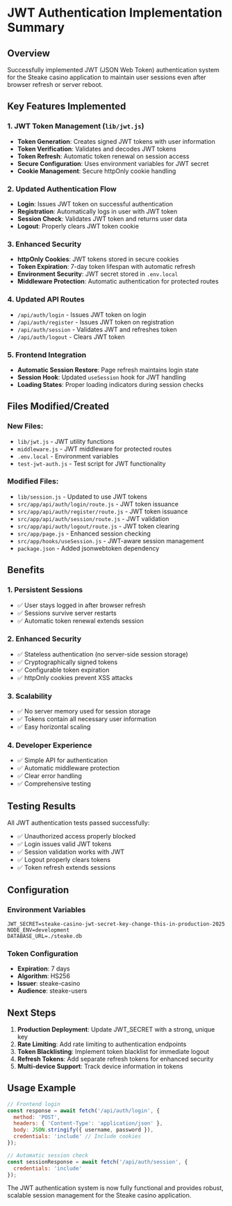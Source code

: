 # JWT Authentication Implementation Summary

## Overview
Successfully implemented JWT (JSON Web Token) authentication system for the Steake casino application to maintain user sessions even after browser refresh or server reboot.

## Key Features Implemented

### 1. JWT Token Management (`lib/jwt.js`)
- **Token Generation**: Creates signed JWT tokens with user information
- **Token Verification**: Validates and decodes JWT tokens
- **Token Refresh**: Automatic token renewal on session access
- **Secure Configuration**: Uses environment variables for JWT secret
- **Cookie Management**: Secure httpOnly cookie handling

### 2. Updated Authentication Flow
- **Login**: Issues JWT token on successful authentication
- **Registration**: Automatically logs in user with JWT token
- **Session Check**: Validates JWT token and returns user data
- **Logout**: Properly clears JWT token cookie

### 3. Enhanced Security
- **httpOnly Cookies**: JWT tokens stored in secure cookies
- **Token Expiration**: 7-day token lifespan with automatic refresh
- **Environment Security**: JWT secret stored in `.env.local`
- **Middleware Protection**: Automatic authentication for protected routes

### 4. Updated API Routes
- `/api/auth/login` - Issues JWT token on login
- `/api/auth/register` - Issues JWT token on registration
- `/api/auth/session` - Validates JWT and refreshes token
- `/api/auth/logout` - Clears JWT token

### 5. Frontend Integration
- **Automatic Session Restore**: Page refresh maintains login state
- **Session Hook**: Updated `useSession` hook for JWT handling
- **Loading States**: Proper loading indicators during session checks

## Files Modified/Created

### New Files:
- `lib/jwt.js` - JWT utility functions
- `middleware.js` - JWT middleware for protected routes
- `.env.local` - Environment variables
- `test-jwt-auth.js` - Test script for JWT functionality

### Modified Files:
- `lib/session.js` - Updated to use JWT tokens
- `src/app/api/auth/login/route.js` - JWT token issuance
- `src/app/api/auth/register/route.js` - JWT token issuance
- `src/app/api/auth/session/route.js` - JWT validation
- `src/app/api/auth/logout/route.js` - JWT token clearing
- `src/app/page.js` - Enhanced session checking
- `src/app/hooks/useSession.js` - JWT-aware session management
- `package.json` - Added jsonwebtoken dependency

## Benefits

### 1. Persistent Sessions
- ✅ User stays logged in after browser refresh
- ✅ Sessions survive server restarts
- ✅ Automatic token renewal extends session

### 2. Enhanced Security
- ✅ Stateless authentication (no server-side session storage)
- ✅ Cryptographically signed tokens
- ✅ Configurable token expiration
- ✅ httpOnly cookies prevent XSS attacks

### 3. Scalability
- ✅ No server memory used for session storage
- ✅ Tokens contain all necessary user information
- ✅ Easy horizontal scaling

### 4. Developer Experience
- ✅ Simple API for authentication
- ✅ Automatic middleware protection
- ✅ Clear error handling
- ✅ Comprehensive testing

## Testing Results

All JWT authentication tests passed successfully:
- ✅ Unauthorized access properly blocked
- ✅ Login issues valid JWT tokens
- ✅ Session validation works with JWT
- ✅ Logout properly clears tokens
- ✅ Token refresh extends sessions

## Configuration

### Environment Variables
```env
JWT_SECRET=steake-casino-jwt-secret-key-change-this-in-production-2025
NODE_ENV=development
DATABASE_URL=./steake.db
```

### Token Configuration
- **Expiration**: 7 days
- **Algorithm**: HS256
- **Issuer**: steake-casino
- **Audience**: steake-users

## Next Steps

1. **Production Deployment**: Update JWT_SECRET with a strong, unique key
2. **Rate Limiting**: Add rate limiting to authentication endpoints
3. **Token Blacklisting**: Implement token blacklist for immediate logout
4. **Refresh Tokens**: Add separate refresh tokens for enhanced security
5. **Multi-device Support**: Track device information in tokens

## Usage Example

```javascript
// Frontend login
const response = await fetch('/api/auth/login', {
  method: 'POST',
  headers: { 'Content-Type': 'application/json' },
  body: JSON.stringify({ username, password }),
  credentials: 'include' // Include cookies
});

// Automatic session check
const sessionResponse = await fetch('/api/auth/session', {
  credentials: 'include'
});
```

The JWT authentication system is now fully functional and provides robust, scalable session management for the Steake casino application.
